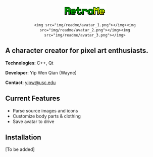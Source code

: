 <div align="center">
    <img src="img/title_1.png"></img>
    
    <img src="img/readme/avatar_1.png"></img><img src="img/readme/avatar_2.png"></img><img src="img/readme/avatar_3.png"></img>
</div>

## A character creator for pixel art enthusiasts.

**Technologies**: C++, Qt

**Developer**: Yip Wen Qian (Wayne)

**Contact**: yipw@usc.edu

## Current Features

- Parse source images and icons 
- Customize body parts & clothing
- Save avatar to drive

## Installation

[To be added]
